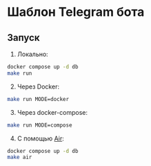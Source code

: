 # Шаблон Telegram бота

## Запуск

1. Локально:

```bash
docker compose up -d db
make run
```

2. Через Docker:

```bash
make run MODE=docker
```

3. Через docker-compose:

```bash
make run MODE=compose
```

4. С помощью [Air]():
```bash
docker compose up -d db
make air
```